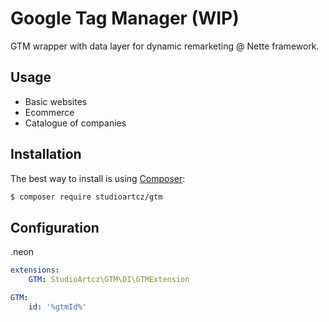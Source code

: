 # Google Tag Manager (WIP)
GTM wrapper with data layer for dynamic remarketing @ Nette framework.

Usage
------------
- Basic websites
- Ecommerce
- Catalogue of companies

Installation
------------

The best way to install is using  [Composer](http://getcomposer.org/):

```sh
$ composer require studioartcz/gtm
```

Configuration
-------------

.neon
```yml
extensions:
	GTM: StudioArtcz\GTM\DI\GTMExtension

GTM:
	id: '%gtmId%'
```
